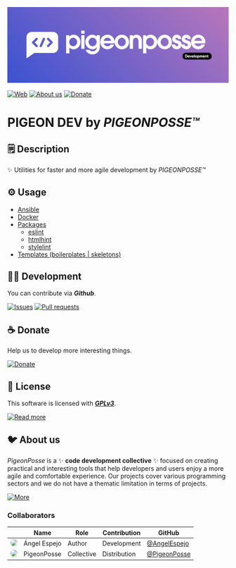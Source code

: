 <!--

██████╗ ██╗ ██████╗ ███████╗ ██████╗ ███╗   ██╗ 
██╔══██╗██║██╔════╝ ██╔════╝██╔═══██╗████╗  ██║ 
██████╔╝██║██║  ███╗█████╗  ██║   ██║██╔██╗ ██║ 
██╔═══╝ ██║██║   ██║██╔══╝  ██║   ██║██║╚██╗██║ 
██║     ██║╚██████╔╝███████╗╚██████╔╝██║ ╚████║ 
╚═╝     ╚═╝ ╚═════╝ ╚══════╝ ╚═════╝ ╚═╝  ╚═══╝ 
                                                
██████╗  ██████╗ ███████╗███████╗███████╗       
██╔══██╗██╔═══██╗██╔════╝██╔════╝██╔════╝       
██████╔╝██║   ██║███████╗███████╗█████╗         
██╔═══╝ ██║   ██║╚════██║╚════██║██╔══╝         
██║     ╚██████╔╝███████║███████║███████╗       
╚═╝      ╚═════╝ ╚══════╝╚══════╝╚══════╝       
                                                
                                                
                                                
█████╗█████╗█████╗█████╗█████╗█████╗█████╗█████╗
╚════╝╚════╝╚════╝╚════╝╚════╝╚════╝╚════╝╚════╝
                                                
                                                
                                                
██████╗ ██╗ ██████╗ ███████╗ ██████╗ ███╗   ██╗ 
██╔══██╗██║██╔════╝ ██╔════╝██╔═══██╗████╗  ██║ 
██████╔╝██║██║  ███╗█████╗  ██║   ██║██╔██╗ ██║ 
██╔═══╝ ██║██║   ██║██╔══╝  ██║   ██║██║╚██╗██║ 
██║     ██║╚██████╔╝███████╗╚██████╔╝██║ ╚████║ 
╚═╝     ╚═╝ ╚═════╝ ╚══════╝ ╚═════╝ ╚═╝  ╚═══╝ 
                                                
██████╗ ███████╗██╗   ██╗                       
██╔══██╗██╔════╝██║   ██║                       
██║  ██║█████╗  ██║   ██║                       
██║  ██║██╔══╝  ╚██╗ ██╔╝                       
██████╔╝███████╗ ╚████╔╝                        
╚═════╝ ╚══════╝  ╚═══╝                         
                                                                                       
CREATED BY ANGELO
FOR PIGEONPOSSE.COM

-->

![HEADER](docs/banner.png)

[![Web](https://img.shields.io/badge/Web-grey?style=flat-square)](https://pigeonposse.com) 
[![About us](https://img.shields.io/badge/About-us-grey?style=flat-square)](https://pigeonposse.com/?popup=about) 
[![Donate](https://img.shields.io/badge/Donate-pink?style=flat-square)](https://pigeonposse.com/?popup=donate) 

# PIGEON DEV by _PIGEONPOSSE™_

## 🗒 Description

✨ Utilities for faster and more agile development by _PIGEONPOSSE™_

## ⚙️ Usage

- [Ansible](/src/ansible/README.md)
- [Docker](/src/ansible/README.md)
- [Packages](/src/packages)
	+ [eslint](/src/packages/eslint)
	+ [htmlhint](/src/packages/htmlhint)
	+ [stylelint](/src/packages/stylelint)
- [Templates (boilerplates | skeletons)](/src/templates)

## 👨‍💻 Development

You can contribute via **_Github_**.

[![Issues](https://img.shields.io/badge/Issues-grey?style=flat-square)](https://github.com/pigeonposse/pigeon-dev/issues)
[![Pull requests](https://img.shields.io/badge/Pulls-grey?style=flat-square)](https://github.com/pigeonposse/pigeon-dev/pulls)

## ☕ Donate

Help us to develop more interesting things.

[![Donate](https://img.shields.io/badge/Donate-grey?style=flat-square)](https://pigeonposse.com/?popup=donate) 

## 📜 License

This software is licensed with ***[GPLv3](/LICENSE)***.

[![Read more](https://img.shields.io/badge/Read-more-grey?style=flat-square)](https://github.com/pigeonposse/fake-admin/blob/main/LICENSE)

## 🐦 About us

_PigeonPosse_ is a ✨ **code development collective** ✨ focused on creating practical and interesting tools that help developers and users enjoy a more agile and comfortable experience. Our projects cover various programming sectors and we do not have a thematic limitation in terms of projects.

[![More](https://img.shields.io/badge/Read-more-grey?style=flat-square)](https://github.com/PigeonPosse/PigeonPosse)

### Collaborators

|                                                                                    | Name         | Role         | Contribution | GitHub                                         |
| ---------------------------------------------------------------------------------- | ------------ | ------------ | ------------ | ---------------------------------------------- |
| <img src="https://github.com/AngelEspejo.png?size=72" style="border-radius:100%"/> | Ángel Espejo | Author       | Development | [@AngelEspejo](https://github.com/AngelEspejo) |
| <img src="https://github.com/PigeonPosse.png?size=72" style="border-radius:100%"/> | PigeonPosse  | Collective   | Distribution | [@PigeonPosse](https://github.com/PigeonPosse) |


<br>
